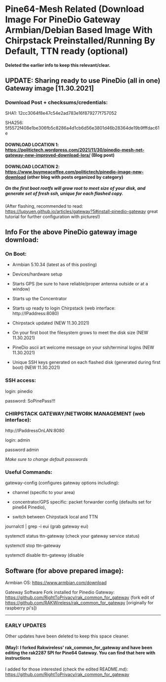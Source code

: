 # Pine64-Mesh Related (Download Image For PineDio Gateway Armbian/Debian Based Image With Chirpstack Preinstalled/Running By Default, TTN ready (optional)

#### Deleted the earlier info to keep this relevant/clear.

## UPDATE: Sharing ready to use PineDio (all in one) Gateway image [11.30.2021] 

### Download Post + checksums/credentials:

SHA1: 12cc3064f8e47c54e2ad783e16f879277f757052

SHA256: 5f5572f408e1be306fb5c8286a4d1cb6d56e3801d46b28364de19b9fffdac61e

#### DOWNLOAD LOCATION 1: https://politictech.wordpress.com/2021/11/30/pinedio-mesh-net-gateway-new-improved-download-lora/ (Blog post)

#### DOWNLOAD LOCATION 2: https://www.buymeacoffee.com/politictech/pinedio-image-new-download (other blog with posts organized by category)

##### On the first boot rootfs will grow root to meet size of your disk, and generate set of fresh ssh, unique for each flashed copy.

(After flashing, recommended to read: https://lupyuen.github.io/articles/gateway?5#install-pinedio-gateway great tutorial for further configuration with pictures!)


## Info For the above PineDio gateway image download:

### On Boot:

* Armbian 5.10.34 (latest as of this posting)

* Devices/hardware setup

* Starts GPS (be sure to have reliable/proper antenna outside or at a window)

* Starts up the Concentrator

* Starts up ready to login Chirpstack (web interface: http://IPaddress:8080)

* Chirpstack updated (NEW 11.30.2021)

* On your first boot the filesystem grows to meet the disk size (NEW 11.30.2021)

* PineDio ascii art welcome message on your ssh/terminal logins (NEW 11.30.2021)

* Unique SSH keys generated on each flashed disk (generated during first boot) (NEW 11.30.2021)


### SSH access:


login: pinedio

password: SoPinePass!!!


### CHIRPSTACK GATEWAY/NETWORK MANAGEMENT (web interface):


http://IPaddressOnLAN:8080


login: admin

password admin


*Make sure to change default passwords*


### Useful Commands:


gateway-config (configures gateway options including):

- channel (specific to your area)
 
- concentrator/GPS specific: packet forwarder config (defaults set for pine64 Pinedio),

- switch between Chirpstack local and TTN

journalctl | grep -i eui (grab gateway eui)

systemctl status ttn-gateway (check your gateway service status)

systemctl stop ttn-gateway

systemctl disable ttn-gateway (disable


## Software (for above prepared image):

Armbian OS: https://www.armbian.com/download

Gateway Software Fork installed for Pinedio Gateway: https://github.com/RightToPrivacy/rak_common_for_gateway (fork edit of https://github.com/RAKWireless/rak_common_for_gateway [originally for raspberry pi's]) 

---

### EARLY UPDATES

Other updates have been deleted to keep this space cleaner.

#### (May): I forked Rakwireless' rak_common_for_gateway and have been editing the rak2287 SPI for Pine64 Gateway. You can find that here with instructions 
I added for those interested (check the edited README.md):
https://github.com/RightToPrivacy/rak_common_for_gateway

